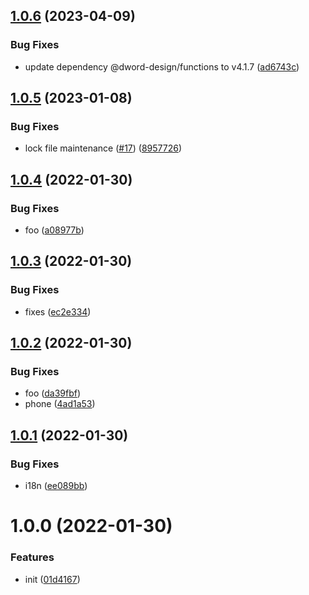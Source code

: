 ## [1.0.6](https://github.com/dword-design/legal-notice/compare/v1.0.5...v1.0.6) (2023-04-09)


### Bug Fixes

* update dependency @dword-design/functions to v4.1.7 ([ad6743c](https://github.com/dword-design/legal-notice/commit/ad6743c316ebebc1b6fed9a1d9cd7642976ddbf6))

## [1.0.5](https://github.com/dword-design/legal-notice/compare/v1.0.4...v1.0.5) (2023-01-08)


### Bug Fixes

* lock file maintenance ([#17](https://github.com/dword-design/legal-notice/issues/17)) ([8957726](https://github.com/dword-design/legal-notice/commit/8957726228dce59e652e4f70bf31dd154e8d55af))

## [1.0.4](https://github.com/dword-design/legal-notice/compare/v1.0.3...v1.0.4) (2022-01-30)


### Bug Fixes

* foo ([a08977b](https://github.com/dword-design/legal-notice/commit/a08977b813b416ad41d5c674bde78f022147c2fe))

## [1.0.3](https://github.com/dword-design/legal-notice/compare/v1.0.2...v1.0.3) (2022-01-30)


### Bug Fixes

* fixes ([ec2e334](https://github.com/dword-design/legal-notice/commit/ec2e334f96aa078ae43c6b28a08f6f64eedcfb6a))

## [1.0.2](https://github.com/dword-design/legal-notice/compare/v1.0.1...v1.0.2) (2022-01-30)


### Bug Fixes

* foo ([da39fbf](https://github.com/dword-design/legal-notice/commit/da39fbf3d81fd3b8ffd2200e333462bbff213f9e))
* phone ([4ad1a53](https://github.com/dword-design/legal-notice/commit/4ad1a53da8979fe8b843b63ed6b8c065bcf0adde))

## [1.0.1](https://github.com/dword-design/legal-notice/compare/v1.0.0...v1.0.1) (2022-01-30)


### Bug Fixes

* i18n ([ee089bb](https://github.com/dword-design/legal-notice/commit/ee089bb1d82c53ae6359f324c6cf0571acffa2c7))

# 1.0.0 (2022-01-30)


### Features

* init ([01d4167](https://github.com/dword-design/legal-notice/commit/01d416706428ac9373b84c62957e09a771cc89c3))
